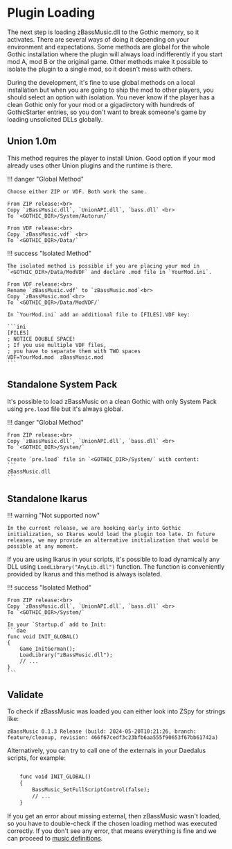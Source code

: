 # Plugin Loading

The next step is loading zBassMusic.dll to the Gothic memory, so it activates. There are several ways of doing it depending on 
your environment and expectations. Some methods are global for the whole Gothic installation where the plugin will always load
indifferently if you start mod A, mod B or the original game. Other methods make it possible to isolate the plugin to a single
mod, so it doesn't mess with others.

During the development, it's fine to use global methods on a local installation but when you are going to ship the mod to other
players, you should select an option with isolation. You never know if the player has a clean Gothic only for your mod or a gigadirctory 
with hundreds of GothicStarter entries, so you don't want to break someone's game by loading unsolicited DLLs globally.

## Union 1.0m

This method requires the player to install Union. Good option if your mod already uses other Union plugins and the runtime is there.

!!! danger "Global Method"

    Choose either ZIP or VDF. Both work the same.

    From ZIP release:<br>
    Copy `zBassMusic.dll`, `UnionAPI.dll`, `bass.dll` <br>
    To `<GOTHIC_DIR>/System/Autorun/`

    From VDF release:<br>
    Copy `zBassMusic.vdf` <br>
    To `<GOTHIC_DIR>/Data/`

!!! success "Isolated Method"

    The isolated method is possible if you are placing your mod in `<GOTHIC_DIR>/Data/ModVDF` and declare .mod file in `YourMod.ini`.

    From VDF release:<br>
    Rename `zBassMusic.vdf` to `zBassMusic.mod`<br>
    Copy `zBassMusic.mod`<br>
    To `<GOTHIC_DIR>/Data/ModVDF/`

    In `YourMod.ini` add an additional file to [FILES].VDF key:

    ```ini
    [FILES]
    ; NOTICE DOUBLE SPACE!
    ; If you use multiple VDF files, 
    ; you have to separate them with TWO spaces
    VDF=YourMod.mod  zBassMusic.mod 
    ```

## Standalone System Pack

It's possible to load zBassMusic on a clean Gothic with only System Pack using `pre.load` 
file but it's always global.

!!! danger "Global Method"

    From ZIP release:<br>
    Copy `zBassMusic.dll`, `UnionAPI.dll`, `bass.dll` <br>
    To `<GOTHIC_DIR>/System/`

    Create `pre.load` file in `<GOTHIC_DIR>/System/` with content:
    ```
    zBassMusic.dll
    ```

## Standalone Ikarus

!!! warning "Not supported now"

    In the current release, we are hooking early into Gothic initialization, so Ikarus would load the plugin too late. In future releases, we may provide an alternative initialization that would be possible at any moment.

If you are using Ikarus in your scripts, it's possible to load dynamically any DLL using `LoadLibrary("AnyLib.dll")` function.
The function is conveniently provided by Ikarus and this method is always isolated.

!!! success "Isolated Method"

    From ZIP release:<br>
    Copy `zBassMusic.dll`, `UnionAPI.dll`, `bass.dll` <br>
    To `<GOTHIC_DIR>/System/`

    In your `Startup.d` add to Init:
    ```dae
    func void INIT_GLOBAL()
    {
	    Game_InitGerman();
        LoadLibrary("zBassMusic.dll");
        // ...
    }
    ```
 
## Validate

To check if zBassMusic was loaded you can either look into ZSpy for strings like:
```
zBassMusic 0.1.3 Release (build: 2024-05-20T10:21:26, branch: feature/cleanup, revision: 466f67cedf3c23bfb6aa555f90653f67bb61742a)
```

Alternatively, you can try to call one of the externals in your Daedalus scripts, for example:
```dae

    func void INIT_GLOBAL()
    {   
        BassMusic_SetFullScriptControl(false);
        // ...
    }
```

If you get an error about missing external, then zBassMusic wasn't loaded, so you have to double-check if the chosen loading method 
was executed correctly. If you don't see any error, that means everything is fine and we can proceed to [music definitions](music-definition.md).